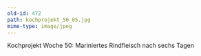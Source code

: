 ```yaml
---
old-id: 472
path: kochprojekt_50_05.jpg
mime-type: image/jpeg
---
```

Kochprojekt Woche 50:
Mariniertes Rindfleisch nach sechs Tagen
